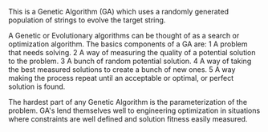 This is a Genetic Algorithm (GA) which uses a randomly generated population of strings to evolve the target string.

A Genetic or Evolutionary algorithms can be thought of as a search or optimization algorithm.
The basics components of a GA are:
1 A problem that needs solving.
2 A  way of measuring the quality of a potential solution to the problem.
3 A bunch of random potential solution.
4 A way of taking the best measured solutions to create a bunch of new ones.
5 A way making the process repeat until an acceptable or optimal, or perfect solution is found.

The hardest part of any Genetic Algorithm is the parameterization of the problem.
GA's lend themselves well to engineering optimization in situations where constraints are well defined and solution fitness easily measured.
